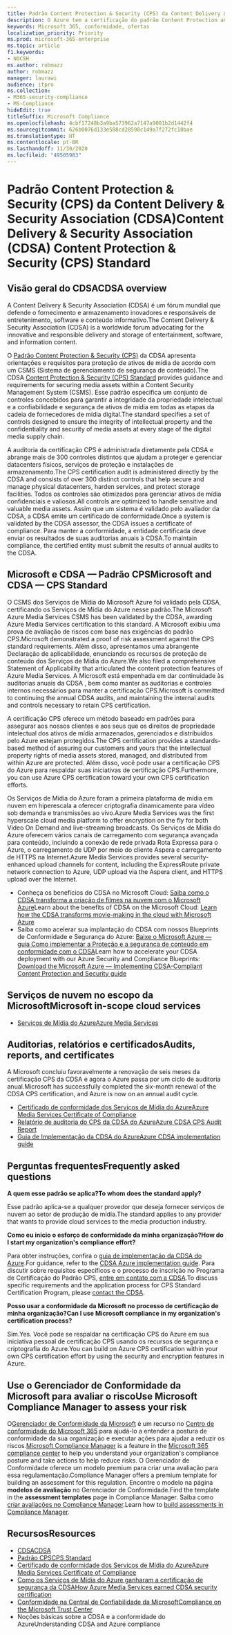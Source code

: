 ```yaml
---
title: Padrão Content Protection & Security (CPS) da Content Delivery & Security Association (CDSA)
description: O Azure tem a certificação do padrão Content Protection and Security da Content Delivery and Security Association.
keywords: Microsoft 365, conformidade, ofertas
localization_priority: Priority
ms.prod: microsoft-365-enterprise
ms.topic: article
f1.keywords:
- NOCSH
ms.author: robmazz
author: robmazz
manager: laurawi
audience: itpro
ms.collection:
- M365-security-compliance
- MS-Compliance
hideEdit: true
titleSuffix: Microsoft Compliance
ms.openlocfilehash: 4cbf17248b3a9ba573962a7147a9001b2d1442f4
ms.sourcegitcommit: 626b0076d133e588cd28598c149a7f272fc18bae
ms.translationtype: HT
ms.contentlocale: pt-BR
ms.lasthandoff: 11/30/2020
ms.locfileid: "49505983"
---
```

# <a name="content-delivery--security-association-cdsa-content-protection--security-cps-standard"></a><span data-ttu-id="eca4e-104">Padrão Content Protection & Security (CPS) da Content Delivery & Security Association (CDSA)</span><span class="sxs-lookup"><span data-stu-id="eca4e-104">Content Delivery & Security Association (CDSA) Content Protection & Security (CPS) Standard</span></span>

## <a name="cdsa-overview"></a><span data-ttu-id="eca4e-105">Visão geral do CDSA</span><span class="sxs-lookup"><span data-stu-id="eca4e-105">CDSA overview</span></span>

<span data-ttu-id="eca4e-106">A Content Delivery & Security Association (CDSA) é um fórum mundial que defende o fornecimento e armazenamento inovadores e responsáveis de entretenimento, software e conteúdo informativo.</span><span class="sxs-lookup"><span data-stu-id="eca4e-106">The Content Delivery & Security Association (CDSA) is a worldwide forum advocating for the innovative and responsible delivery and storage of entertainment, software, and information content.</span></span>

<span data-ttu-id="eca4e-107">O [Padrão Content Protection & Security (CPS)](https://aka.ms/cdsa-standard) da CDSA apresenta orientações e requisitos para proteção de ativos de mídia de acordo com um CSMS (Sistema de gerenciamento de segurança de conteúdo).</span><span class="sxs-lookup"><span data-stu-id="eca4e-107">The CDSA [Content Protection & Security (CPS) Standard](https://aka.ms/cdsa-standard) provides guidance and requirements for securing media assets within a Content Security Management System (CSMS).</span></span> <span data-ttu-id="eca4e-108">Esse padrão especifica um conjunto de controles concebidos para garantir a integridade da propriedade intelectual e a confiabilidade e segurança de ativos de mídia em todas as etapas da cadeia de fornecedores de mídia digital.</span><span class="sxs-lookup"><span data-stu-id="eca4e-108">The standard specifies a set of controls designed to ensure the integrity of intellectual property and the confidentiality and security of media assets at every stage of the digital media supply chain.</span></span>

<span data-ttu-id="eca4e-109">A auditoria da certificação CPS é administrada diretamente pela CDSA e abrange mais de 300 controles distintos que ajudam a proteger e gerenciar datacenters físicos, serviços de proteção e instalações de armazenamento.</span><span class="sxs-lookup"><span data-stu-id="eca4e-109">The CPS certification audit is administered directly by the CDSA and consists of over 300 distinct controls that help secure and manage physical datacenters, harden services, and protect storage facilities.</span></span> <span data-ttu-id="eca4e-110">Todos os controles são otimizados para gerenciar ativos de mídia confidenciais e valiosos.</span><span class="sxs-lookup"><span data-stu-id="eca4e-110">All controls are optimized to handle sensitive and valuable media assets.</span></span> <span data-ttu-id="eca4e-111">Assim que um sistema é validado pelo avaliador da CDSA, a CDSA emite um certificado de conformidade.</span><span class="sxs-lookup"><span data-stu-id="eca4e-111">Once a system is validated by the CDSA assessor, the CDSA issues a certificate of compliance.</span></span> <span data-ttu-id="eca4e-112">Para manter a conformidade, a entidade certificada deve enviar os resultados de suas auditorias anuais à CDSA.</span><span class="sxs-lookup"><span data-stu-id="eca4e-112">To maintain compliance, the certified entity must submit the results of annual audits to the CDSA.</span></span>

## <a name="microsoft-and-cdsa--cps-standard"></a><span data-ttu-id="eca4e-113">Microsoft e CDSA — Padrão CPS</span><span class="sxs-lookup"><span data-stu-id="eca4e-113">Microsoft and CDSA — CPS Standard</span></span>

<span data-ttu-id="eca4e-114">O CSMS dos Serviços de Mídia do Microsoft Azure foi validado pela CDSA, certificando os Serviços de Mídia do Azure nesse padrão.</span><span class="sxs-lookup"><span data-stu-id="eca4e-114">The Microsoft Azure Media Services CSMS has been validated by the CDSA, awarding Azure Media Services certification to this standard.</span></span> <span data-ttu-id="eca4e-115">A Microsoft exibiu uma prova de avaliação de riscos com base nas exigências do padrão CPS.</span><span class="sxs-lookup"><span data-stu-id="eca4e-115">Microsoft demonstrated a proof of risk assessment against the CPS standard requirements.</span></span> <span data-ttu-id="eca4e-116">Além disso, apresentamos uma abrangente Declaração de aplicabilidade, enunciando os recursos de proteção de conteúdo dos Serviços de Mídia do Azure.</span><span class="sxs-lookup"><span data-stu-id="eca4e-116">We also filed a comprehensive Statement of Applicability that articulated the content protection features of Azure Media Services.</span></span> <span data-ttu-id="eca4e-117">A Microsoft está empenhada em dar continuidade às auditorias anuais da CDSA , bem como manter as auditorias e controles internos necessários para manter a certificação CPS.</span><span class="sxs-lookup"><span data-stu-id="eca4e-117">Microsoft is committed to continuing the annual CDSA audits, and maintaining the internal audits and controls necessary to retain CPS certification.</span></span>

<span data-ttu-id="eca4e-118">A certificação CPS oferece um método baseado em padrões para assegurar aos nossos clientes e aos seus que os direitos de propriedade intelectual dos ativos de mídia armazenados, gerenciados e distribuídos pelo Azure estejam protegidos.</span><span class="sxs-lookup"><span data-stu-id="eca4e-118">The CPS certification provides a standards-based method of assuring our customers and yours that the intellectual property rights of media assets stored, managed, and distributed from within Azure are protected.</span></span> <span data-ttu-id="eca4e-119">Além disso, você pode usar a certificação CPS do Azure para respaldar suas iniciativas de certificação CPS.</span><span class="sxs-lookup"><span data-stu-id="eca4e-119">Furthermore, you can use Azure CPS certification toward your own CPS certification efforts.</span></span>

<span data-ttu-id="eca4e-120">Os Serviços de Mídia do Azure foram a primeira plataforma de mídia em nuvem em hiperescala a oferecer criptografia dinamicamente para vídeo sob demanda e transmissões ao vivo.</span><span class="sxs-lookup"><span data-stu-id="eca4e-120">Azure Media Services was the first hyperscale cloud media platform to offer encryption on the fly for both Video On Demand and live-streaming broadcasts.</span></span> <span data-ttu-id="eca4e-121">Os Serviços de Mídia do Azure oferecem vários canais de carregamento com segurança avançada para conteúdo, incluindo a conexão de rede privada Rota Expressa para o Azure, o carregamento de UDP por meio do cliente Aspera e carregamento de HTTPS na Internet.</span><span class="sxs-lookup"><span data-stu-id="eca4e-121">Azure Media Services provides several security-enhanced upload channels for content, including the ExpressRoute private network connection to Azure, UDP upload via the Aspera client, and HTTPS upload over the Internet.</span></span>

- <span data-ttu-id="eca4e-122">Conheça os benefícios do CDSA no Microsoft Cloud: [Saiba como o CDSA transforma a criação de filmes na nuvem com o Microsoft Azure](https://customers.microsoft.com/story/cdsa-nonprofit-azure-sharepoint-office365-mobility-security-en)</span><span class="sxs-lookup"><span data-stu-id="eca4e-122">Learn about the benefits of CDSA on the Microsoft Cloud: [Learn how the CDSA transforms movie-making in the cloud with Microsoft Azure](https://customers.microsoft.com/story/cdsa-nonprofit-azure-sharepoint-office365-mobility-security-en)</span></span>
- <span data-ttu-id="eca4e-123">Saiba como acelerar sua implantação do CDSA com nossos Blueprints de Conformidade e Segurança do Azure: [Baixe o Microsoft Azure — guia Como implementar a Proteção e a segurança de conteúdo em conformidade com o CDSA](https://gallery.technet.microsoft.com/Azure-Implementing-CDSA-8087c7a2)</span><span class="sxs-lookup"><span data-stu-id="eca4e-123">Learn how to accelerate your CDSA deployment with our Azure Security and Compliance Blueprints: [Download the Microsoft Azure — Implementing CDSA-Compliant Content Protection and Security guide](https://gallery.technet.microsoft.com/Azure-Implementing-CDSA-8087c7a2)</span></span>

## <a name="microsoft-in-scope-cloud-services"></a><span data-ttu-id="eca4e-124">Serviços de nuvem no escopo da Microsoft</span><span class="sxs-lookup"><span data-stu-id="eca4e-124">Microsoft in-scope cloud services</span></span>

- [<span data-ttu-id="eca4e-125">Serviços de Mídia do Azure</span><span class="sxs-lookup"><span data-stu-id="eca4e-125">Azure Media Services</span></span>](https://aka.ms/AzureCompliance)

## <a name="audits-reports-and-certificates"></a><span data-ttu-id="eca4e-126">Auditorias, relatórios e certificados</span><span class="sxs-lookup"><span data-stu-id="eca4e-126">Audits, reports, and certificates</span></span>

<span data-ttu-id="eca4e-127">A Microsoft concluiu favoravelmente a renovação de seis meses da certificação CPS da CDSA e agora o Azure passa por um ciclo de auditoria anual.</span><span class="sxs-lookup"><span data-stu-id="eca4e-127">Microsoft has successfully completed the six-month renewal of the CDSA CPS certification, and Azure is now on an annual audit cycle.</span></span>

- [<span data-ttu-id="eca4e-128">Certificado de conformidade dos Serviços de Mídia do Azure</span><span class="sxs-lookup"><span data-stu-id="eca4e-128">Azure Media Services Certificate of Compliance</span></span>](https://aka.ms/cdsa-cert)
- [<span data-ttu-id="eca4e-129">Relatório de auditoria do CPS da CDSA do Azure</span><span class="sxs-lookup"><span data-stu-id="eca4e-129">Azure CDSA CPS Audit Report</span></span>](https://aka.ms/AzureCDSACPSAuditReport)
- [<span data-ttu-id="eca4e-130">Guia de Implementação da CDSA do Azure</span><span class="sxs-lookup"><span data-stu-id="eca4e-130">Azure CDSA implementation guide</span></span>](https://aka.ms/AzureCDSAImplementationGuide)

## <a name="frequently-asked-questions"></a><span data-ttu-id="eca4e-131">Perguntas frequentes</span><span class="sxs-lookup"><span data-stu-id="eca4e-131">Frequently asked questions</span></span>

<span data-ttu-id="eca4e-132">**A quem esse padrão se aplica?**</span><span class="sxs-lookup"><span data-stu-id="eca4e-132">**To whom does the standard apply?**</span></span>

<span data-ttu-id="eca4e-133">Esse padrão aplica-se a qualquer provedor que deseja fornecer serviços de nuvem ao setor de produção de mídia.</span><span class="sxs-lookup"><span data-stu-id="eca4e-133">The standard applies to any provider that wants to provide cloud services to the media production industry.</span></span>

<span data-ttu-id="eca4e-134">**Como eu inicio o esforço de conformidade da minha organização?**</span><span class="sxs-lookup"><span data-stu-id="eca4e-134">**How do I start my organization's compliance effort?**</span></span>

<span data-ttu-id="eca4e-135">Para obter instruções, confira o [guia de implementação da CDSA do Azure](https://aka.ms/cdsaprotectsecure).</span><span class="sxs-lookup"><span data-stu-id="eca4e-135">For guidance, refer to the [CDSA Azure implementation guide](https://aka.ms/cdsaprotectsecure).</span></span> <span data-ttu-id="eca4e-136">Para discutir sobre requisitos específicos e o processo de inscrição no Programa de Certificação do Padrão CPS, [entre em contato com a CDSA](https://go.microsoft.com/fwlink/p/?linkid=2099484).</span><span class="sxs-lookup"><span data-stu-id="eca4e-136">To discuss specific requirements and the application process for CPS Standard Certification Program, please [contact the CDSA](https://go.microsoft.com/fwlink/p/?linkid=2099484).</span></span>

<span data-ttu-id="eca4e-137">**Posso usar a conformidade da Microsoft no processo de certificação de minha organização?**</span><span class="sxs-lookup"><span data-stu-id="eca4e-137">**Can I use Microsoft compliance in my organization's certification process?**</span></span>

<span data-ttu-id="eca4e-138">Sim.</span><span class="sxs-lookup"><span data-stu-id="eca4e-138">Yes.</span></span> <span data-ttu-id="eca4e-139">Você pode se respaldar na certificação CPS do Azure em sua iniciativa pessoal de certificação CPS usando os recursos de segurança e criptografia do Azure.</span><span class="sxs-lookup"><span data-stu-id="eca4e-139">You can build on Azure CPS certification within your own CPS certification effort by using the security and encryption features in Azure.</span></span>

## <a name="use-microsoft-compliance-manager-to-assess-your-risk"></a><span data-ttu-id="eca4e-140">Use o Gerenciador de Conformidade da Microsoft para avaliar o risco</span><span class="sxs-lookup"><span data-stu-id="eca4e-140">Use Microsoft Compliance Manager to assess your risk</span></span>

<span data-ttu-id="eca4e-141">O[Gerenciador de Conformidade da Microsoft](https://docs.microsoft.com/microsoft-365/compliance/compliance-manager) é um recurso no [Centro de conformidade do Microsoft 365](https://docs.microsoft.com/microsoft-365/compliance/microsoft-365-compliance-center) para ajudá-lo a entender a postura de conformidade da sua organização e executar ações para ajudar a reduzir os riscos.</span><span class="sxs-lookup"><span data-stu-id="eca4e-141">[Microsoft Compliance Manager](https://docs.microsoft.com/microsoft-365/compliance/compliance-manager) is a feature in the [Microsoft 365 compliance center](https://docs.microsoft.com/microsoft-365/compliance/microsoft-365-compliance-center) to help you understand your organization's compliance posture and take actions to help reduce risks.</span></span> <span data-ttu-id="eca4e-142">O Gerenciador de Conformidade oferece um modelo premium para criar uma avaliação para essa regulamentação.</span><span class="sxs-lookup"><span data-stu-id="eca4e-142">Compliance Manager offers a premium template for building an assessment for this regulation.</span></span> <span data-ttu-id="eca4e-143">Encontre o modelo na página **modelos de avaliação** no Gerenciador de Conformidade.</span><span class="sxs-lookup"><span data-stu-id="eca4e-143">Find the template in the **assessment templates** page in Compliance Manager.</span></span> <span data-ttu-id="eca4e-144">Saiba como [criar avaliações no Compliance Manager](https://docs.microsoft.com/microsoft-365/compliance/compliance-manager-assessments).</span><span class="sxs-lookup"><span data-stu-id="eca4e-144">Learn how to [build assessments in Compliance Manager](https://docs.microsoft.com/microsoft-365/compliance/compliance-manager-assessments).</span></span>

## <a name="resources"></a><span data-ttu-id="eca4e-145">Recursos</span><span class="sxs-lookup"><span data-stu-id="eca4e-145">Resources</span></span>

- [<span data-ttu-id="eca4e-146">CDSA</span><span class="sxs-lookup"><span data-stu-id="eca4e-146">CDSA</span></span>](https://www.cdsaonline.org/)
- [<span data-ttu-id="eca4e-147">Padrão CPS</span><span class="sxs-lookup"><span data-stu-id="eca4e-147">CPS Standard</span></span>](https://aka.ms/cdsa-standard)
- [<span data-ttu-id="eca4e-148">Certificado de conformidade dos Serviços de Mídia do Azure</span><span class="sxs-lookup"><span data-stu-id="eca4e-148">Azure Media Services Certificate of Compliance</span></span>](https://aka.ms/cdsa-cert)
- [<span data-ttu-id="eca4e-149">Como os Serviços de Mídia do Azure ganharam a certificação de segurança da CDSA</span><span class="sxs-lookup"><span data-stu-id="eca4e-149">How Azure Media Services earned CDSA security certification</span></span>](https://johndeutscher.com/2015/04/14/how-azure-media-services-earned-cdsa-security-certification/)
- [<span data-ttu-id="eca4e-150">Conformidade na Central de Confiabilidade da Microsoft</span><span class="sxs-lookup"><span data-stu-id="eca4e-150">Compliance on the Microsoft Trust Center</span></span>](https://www.microsoft.com/trust-center/compliance/compliance-overview)
- <span data-ttu-id="eca4e-151">Noções básicas sobre a CDSA e a conformidade do Azure</span><span class="sxs-lookup"><span data-stu-id="eca4e-151">Understanding CDSA and Azure compliance</span></span>
